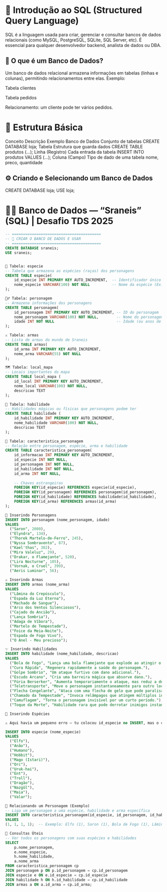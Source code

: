 # 🧠 Introdução ao SQL (Structured Query Language)

SQL é a linguagem usada para criar, gerenciar e consultar bancos de dados relacionais (como MySQL, PostgreSQL, SQLite, SQL Server, etc).
É essencial para qualquer desenvolvedor backend, analista de dados ou DBA.

## 🧩 O que é um Banco de Dados?

Um banco de dados relacional armazena informações em tabelas (linhas e colunas), permitindo relacionamentos entre elas.
Exemplo:

Tabela clientes

Tabela pedidos

Relacionamento: um cliente pode ter vários pedidos.

# 🧱 Estrutura Básica
Conceito	Descrição	Exemplo
Banco de Dados	Conjunto de tabelas	CREATE DATABASE loja;
Tabela	Estrutura que guarda dados	CREATE TABLE produtos (...);
Linha (Registro)	Cada entrada da tabela	INSERT INTO produtos VALUES (...);
Coluna (Campo)	Tipo de dado de uma tabela	nome, preco, quantidade

## ⚙️ Criando e Selecionando um Banco de Dados
CREATE DATABASE loja;
USE loja;

# 🧙‍♂️ Banco de Dados — “Sraneis” (SQL) | Desafio TDS 2025
```sql
-- ========================================
-- 🎲 CRIAR O BANCO DE DADOS E USAR
-- ========================================
CREATE DATABASE sraneis;
USE sraneis;


🧬 Tabela: especie
-- Tabela que armazena as espécies (raças) dos personagens
CREATE TABLE especie(
    id_especie INT PRIMARY KEY AUTO_INCREMENT,  -- Identificador único
    nome_especie VARCHAR(100) NOT NULL          -- Nome da espécie (Ex: Elfo, Humano)
);

🧙‍♂️ Tabela: personagem
-- Armazena informações dos personagens
CREATE TABLE personagem(
    id_personagem INT PRIMARY KEY AUTO_INCREMENT, -- ID do personagem
    nome_personagem VARCHAR(100) NOT NULL,        -- Nome do personagem
    idade INT NOT NULL                            -- Idade (ou anos de existência)
);

⚔️ Tabela: armas
-- Lista de armas do mundo de Sraneis
CREATE TABLE armas(
    id_arma INT PRIMARY KEY AUTO_INCREMENT,
    nome_arma VARCHAR(55) NOT NULL
);

🗺️ Tabela: local_mapa
-- Locais importantes do mapa
CREATE TABLE local_mapa (
    id_local INT PRIMARY KEY AUTO_INCREMENT,
    nome_local VARCHAR(100) NOT NULL,
    descricao TEXT
);

💫 Tabela: habilidade
-- Habilidades mágicas ou físicas que personagens podem ter
CREATE TABLE habilidade (
    id_habilidade INT PRIMARY KEY AUTO_INCREMENT,
    nome_habilidade VARCHAR(100) NOT NULL,
    descricao TEXT
);

🧩 Tabela: caracteristica_personagem
-- Relação entre personagem, espécie, arma e habilidade
CREATE TABLE caracteristica_personagem(
    id_informacao INT PRIMARY KEY AUTO_INCREMENT,
    id_especie INT NOT NULL,
    id_personagem INT NOT NULL,
    id_habilidade INT NOT NULL,
    id_arma INT NOT NULL,
    
    -- Chaves estrangeiras
    FOREIGN KEY(id_especie) REFERENCES especie(id_especie),
    FOREIGN KEY(id_personagem) REFERENCES personagem(id_personagem),
    FOREIGN KEY(id_habilidade) REFERENCES habilidade(id_habilidade),
    FOREIGN KEY(id_arma) REFERENCES armas(id_arma)
);

👥 Inserindo Personagens
INSERT INTO personagem (nome_personagem, idade)
VALUES
  ("Saron", 2000),
  ("Elyndra", 134),
  ("Thorek Martelo-de-Ferro", 245),
  ("Nyssa Sombravento", 87),
  ("Kael'thas", 302),
  ("Mira Valeluz", 29),
  ("Drakar, o Flamejante", 520),
  ("Lira Nocturne", 105),
  ("Vornak, o Cruel", 399),
  ("Aeris Luminar", 56);

⚔️ Inserindo Armas
INSERT INTO armas (nome_arma)
VALUES
  ("Lâmina do Crepúsculo"),
  ("Espada da Luz Eterna"),
  ("Machado de Sangue"),
  ("Arco dos Ventos Silenciosos"),
  ("Cajado do Ancião"),
  ("Lança Sombria"),
  ("Adaga de Víbora"),
  ("Martelo de Tempestade"),
  ("Foice da Meia-Noite"),
  ("Espada de Fogo Vivo"),
  ("O Anel - Meu precioso");

✨ Inserindo Habilidades
INSERT INTO habilidade (nome_habilidade, descricao)
VALUES
  ("Bola de Fogo", "Lança uma bola flamejante que explode ao atingir o alvo."),
  ("Cura Rápida", "Regenera rapidamente a saúde do personagem."),
  ("Golpe Sombrio", "Um ataque furtivo com dano adicional."),
  ("Escudo Arcano", "Cria uma barreira mágica que absorve dano."),
  ("Fúria Berserker", "Aumenta temporariamente o ataque, mas reduz a defesa."),
  ("Teletransporte", "Move o personagem instantaneamente para outro local."),
  ("Flecha Congelante", "Ataca com uma flecha de gelo que pode paralisar o inimigo."),
  ("Chamado da Tempestade", "Invoca relâmpagos que atingem múltiplos inimigos."),
  ("Camuflagem", "Torna o personagem invisível por um curto período."),
  ("Toque da Morte", "Habilidade rara que pode derrotar inimigos instantaneamente.");

🧝 Inserindo Espécies

⚠️ Aqui havia um pequeno erro — tu colocou id_especie no INSERT, mas o campo é auto_increment, então não precisa dele.

INSERT INTO especie (nome_especie)
VALUES
  ("Elfo"),
  ("Anão"),
  ("Humano"),
  ("Hobbit"),
  ("Mago (Istari)"),
  ("Orc"),
  ("Uruk-hai"),
  ("Ent"),
  ("Troll"),
  ("Dragão"),
  ("Nazgûl"),
  ("Maia"),
  ("Valar");

🧠 Relacionando um Personagem (Exemplo)
-- Liga um personagem a uma espécie, habilidade e arma específica
INSERT INTO caracteristica_personagem(id_especie, id_personagem, id_habilidade, id_arma)
VALUES
(1, 1, 1, 1);  -- Exemplo: Elfo (1), Saron (1), Bola de Fogo (1), Lâmina do Crepúsculo (1)

🧩 Consultas Úteis
-- Ver todos os personagens com suas espécies e habilidades
SELECT 
    p.nome_personagem,
    e.nome_especie,
    h.nome_habilidade,
    a.nome_arma
FROM caracteristica_personagem cp
JOIN personagem p ON p.id_personagem = cp.id_personagem
JOIN especie e ON e.id_especie = cp.id_especie
JOIN habilidade h ON h.id_habilidade = cp.id_habilidade
JOIN armas a ON a.id_arma = cp.id_arma;

```
